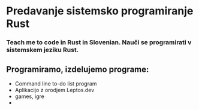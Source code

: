 # Predavanje sistemsko programiranje Rust
### Teach me to code in Rust in Slovenian. Nauči se programirati v sistemskem jeziku Rust.

## Programiramo, izdelujemo programe: 
- Command line to-do list program
- Aplikacijo z orodjem Leptos.dev
- games, igre
- 
